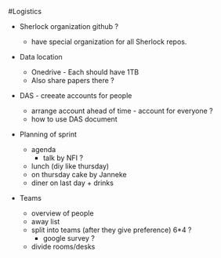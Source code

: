 #Logistics

* Sherlock organization github ? 
   - have special organization for all Sherlock repos.
   
* Data location 
   - Onedrive - Each should have 1TB
   - Also share papers there ?
   
* DAS - creeate accounts for people
   - arrange account ahead of time - account for everyone ?   
   - how to use DAS document
  
* Planning of sprint 
   - agenda 
       - talk by NFI ? 
   - lunch (diy like thursday) 
   - on thursday cake by Janneke
   - diner on last day + drinks

* Teams 
   - overview of people 
   - away list 
   - split into teams (after they give preference) 6*4 ?
       - google survey ?
   - divide rooms/desks 
 

   
   


   


  
  
  

